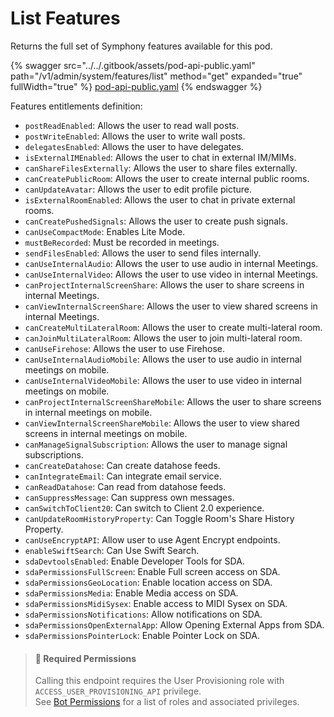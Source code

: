 # List Features

Returns the full set of Symphony features available for this pod.

{% swagger src="../../.gitbook/assets/pod-api-public.yaml" path="/v1/admin/system/features/list" method="get" expanded="true" fullWidth="true" %}
[pod-api-public.yaml](../../.gitbook/assets/pod-api-public.yaml)
{% endswagger %}

Features entitlements definition:

* `postReadEnabled`: Allows the user to read wall posts.
* `postWriteEnabled`: Allows the user to write wall posts.
* `delegatesEnabled`: Allows the user to have delegates.
* `isExternalIMEnabled`: Allows the user to chat in external IM/MIMs.
* `canShareFilesExternally`: Allows the user to share files externally.
* `canCreatePublicRoom`: Allows the user to create internal public rooms.
* `canUpdateAvatar`: Allows the user to edit profile picture.
* `isExternalRoomEnabled`: Allows the user to chat in private external rooms.
* `canCreatePushedSignals`: Allows the user to create push signals.
* `canUseCompactMode`: Enables Lite Mode.
* `mustBeRecorded`: Must be recorded in meetings.
* `sendFilesEnabled`: Allows the user to send files internally.
* `canUseInternalAudio`: Allows the user to use audio in internal Meetings.
* `canUseInternalVideo`: Allows the user to use video in internal Meetings.
* `canProjectInternalScreenShare`: Allows the user to share screens in internal Meetings.
* `canViewInternalScreenShare`: Allows the user to view shared screens in internal Meetings.
* `canCreateMultiLateralRoom`: Allows the user to create multi-lateral room.
* `canJoinMultiLateralRoom`: Allows the user to join multi-lateral room.
* `canUseFirehose`: Allows the user to use Firehose.
* `canUseInternalAudioMobile`: Allows the user to use audio in internal meetings on mobile.
* `canUseInternalVideoMobile`: Allows the user to use video in internal meetings on mobile.
* `canProjectInternalScreenShareMobile`: Allows the user to share screens in internal meetings on mobile.
* `canViewInternalScreenShareMobile`: Allows the user to view shared screens in internal meetings on mobile.
* `canManageSignalSubscription`: Allows the user to manage signal subscriptions.
* `canCreateDatahose`: Can create datahose feeds.
* `canIntegrateEmail`: Can integrate email service.
* `canReadDatahose`: Can read from datahose feeds.
* `canSuppressMessage`: Can suppress own messages.
* `canSwitchToClient20`: Can switch to Client 2.0 experience.
* `canUpdateRoomHistoryProperty`: Can Toggle Room's Share History Property.
* `canUseEncryptAPI`: Allow user to use Agent Encrypt endpoints.
* `enableSwiftSearch`: Can Use Swift Search.
* `sdaDevtoolsEnabled`: Enable Developer Tools for SDA.
* `sdaPermissionsFullScreen`: Enable Full screen access on SDA.
* `sdaPermissionsGeoLocation`: Enable location access on SDA.
* `sdaPermissionsMedia`: Enable Media access on SDA.
* `sdaPermissionsMidiSysex`: Enable access to MIDI Sysex on SDA.
* `sdaPermissionsNotifications`: Allow notifications on SDA.
* `sdaPermissionsOpenExternalApp`: Allow Opening External Apps from SDA.
* `sdaPermissionsPointerLock`: Enable Pointer Lock on SDA.

> #### 🚧 Required Permissions
>
> Calling this endpoint requires the User Provisioning role with `ACCESS_USER_PROVISIONING_API` privilege.\
> See [Bot Permissions](https://docs.developers.symphony.com/building-bots-on-symphony/configuration/bot-permissions) for a list of roles and associated privileges.
